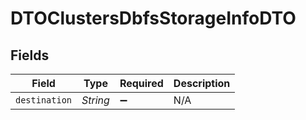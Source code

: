 # DTOClustersDbfsStorageInfoDTO


## Fields

| Field              | Type               | Required           | Description        |
| ------------------ | ------------------ | ------------------ | ------------------ |
| `destination`      | *String*           | :heavy_minus_sign: | N/A                |